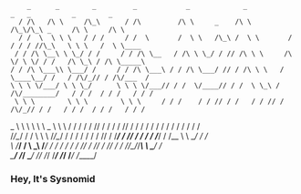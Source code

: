 
        _      _        _         _            _             _            _   _          _        _          
      / /\   /\ \     /\_\      / /\         /\ \     _    /\ \         /\_\/\_\ _     /\ \     /\ \        
      / /  \  \ \ \   / / /     / /  \       /  \ \   /\_\ /  \ \       / / / / //\_\   \ \ \   /  \ \____   
     / / /\ \__\ \ \_/ / /     / / /\ \__   / /\ \ \_/ / // /\ \ \     /\ \/ \ \/ / /   /\ \_\ / /\ \_____\  
    / / /\ \___\\ \___/ /     / / /\ \___\ / / /\ \___/ // / /\ \ \   /  \____\__/ /   / /\/_// / /\/___  /  
    \ \ \ \/___/ \ \ \_/      \ \ \ \/___// / /  \/____// / /  \ \_\ / /\/________/   / / /  / / /   / / /   
     \ \ \        \ \ \        \ \ \     / / /    / / // / /   / / // / /\/_// / /   / / /  / / /   / / /    
 _    \ \ \        \ \ \   _    \ \ \   / / /    / / // / /   / / // / /    / / /   / / /  / / /   / / /     
/_/\__/ / /         \ \ \ /_/\__/ / /  / / /    / / // / /___/ / // / /    / / /___/ / /__ \ \ \__/ / /      
\ \/___/ /           \ \_\\ \/___/ /  / / /    / / // / /____\/ / \/_/    / / //\__\/_/___\ \ \___\/ /       
 \_____\/             \/_/ \_____\/   \/_/     \/_/ \/_________/          \/_/ \/_________/  \/_____/

### Hey, It's Sysnomid

